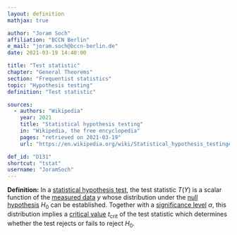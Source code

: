 ```yaml
---
layout: definition
mathjax: true

author: "Joram Soch"
affiliation: "BCCN Berlin"
e_mail: "joram.soch@bccn-berlin.de"
date: 2021-03-19 14:40:00

title: "Test statistic"
chapter: "General Theorems"
section: "Frequentist statistics"
topic: "Hypothesis testing"
definition: "Test statistic"

sources:
  - authors: "Wikipedia"
    year: 2021
    title: "Statistical hypothesis testing"
    in: "Wikipedia, the free encyclopedia"
    pages: "retrieved on 2021-03-19"
    url: "https://en.wikipedia.org/wiki/Statistical_hypothesis_testing#The_testing_process"

def_id: "D131"
shortcut: "tstat"
username: "JoramSoch"
---
```



**Definition:** In a [statistical hypothesis test](/D/test), the test statistic $T(Y)$ is a scalar function of the [measured data](/D/data) $y$ whose distribution under the [null hypothesis](/D/h0) $H_0$ can be established. Together with a [significance level](/D/alpha) $\alpha$, this distribution implies a [critical value](/D/cval) $t_\mathrm{crit}$ of the test statistic which determines whether the test rejects or fails to reject $H_0$.